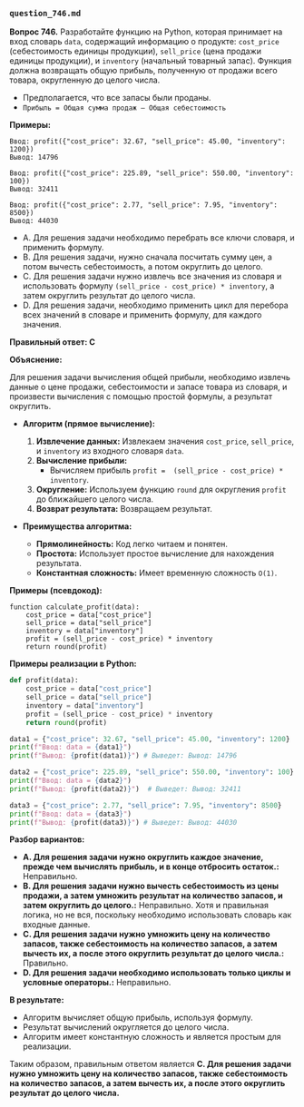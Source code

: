 ### `question_746.md`

**Вопрос 746.** Разработайте функцию на Python, которая принимает на вход словарь `data`, содержащий информацию о продукте: `cost_price` (себестоимость единицы продукции), `sell_price` (цена продажи единицы продукции), и `inventory` (начальный товарный запас). Функция должна возвращать общую прибыль, полученную от продажи всего товара, округленную до целого числа.

*   Предполагается, что все запасы были проданы.
*  `Прибыль = Общая сумма продаж – Общая себестоимость`

**Примеры:**

```
Ввод: profit({"cost_price": 32.67, "sell_price": 45.00, "inventory": 1200})
Вывод: 14796

Ввод: profit({"cost_price": 225.89, "sell_price": 550.00, "inventory": 100})
Вывод: 32411

Ввод: profit({"cost_price": 2.77, "sell_price": 7.95, "inventory": 8500})
Вывод: 44030
```

-  A. Для решения задачи необходимо перебрать все ключи словаря, и применить формулу.
-  B. Для решения задачи, нужно сначала посчитать сумму цен, а потом вычесть себестоимость, а потом округлить до целого.
- C. Для решения задачи нужно извлечь все значения  из словаря и использовать  формулу `(sell_price - cost_price) * inventory`, а затем округлить  результат до целого числа.
- D. Для решения задачи, необходимо применить цикл для перебора всех значений в словаре и применить формулу, для каждого значения.

**Правильный ответ: C**

**Объяснение:**

Для решения задачи вычисления общей прибыли, необходимо извлечь данные о цене продажи, себестоимости и запасе товара из словаря, и произвести вычисления  с помощью простой формулы, а результат округлить.

*   **Алгоритм (прямое вычисление):**
    1.  **Извлечение данных:** Извлекаем значения `cost_price`, `sell_price`,  и `inventory` из входного словаря `data`.
    2.  **Вычисление прибыли:**
        * Вычисляем прибыль `profit =  (sell_price - cost_price) * inventory`.
    3.   **Округление:**  Используем функцию `round` для округления `profit` до ближайшего целого числа.
    4.   **Возврат результата:**  Возвращаем результат.

*   **Преимущества алгоритма:**
    *   **Прямолинейность:** Код легко читаем и понятен.
    *   **Простота:** Использует простое вычисление для нахождения результата.
    *    **Константная сложность:**  Имеет  временную сложность `O(1)`.

**Примеры (псевдокод):**
```
function calculate_profit(data):
    cost_price = data["cost_price"]
    sell_price = data["sell_price"]
    inventory = data["inventory"]
    profit = (sell_price - cost_price) * inventory
    return round(profit)

```
**Примеры реализации в Python:**
```python
def profit(data):
    cost_price = data["cost_price"]
    sell_price = data["sell_price"]
    inventory = data["inventory"]
    profit = (sell_price - cost_price) * inventory
    return round(profit)

data1 = {"cost_price": 32.67, "sell_price": 45.00, "inventory": 1200}
print(f"Ввод: data = {data1}")
print(f"Вывод: {profit(data1)}") # Выведет: Вывод: 14796

data2 = {"cost_price": 225.89, "sell_price": 550.00, "inventory": 100}
print(f"Ввод: data = {data2}")
print(f"Вывод: {profit(data2)}")  # Выведет: Вывод: 32411

data3 = {"cost_price": 2.77, "sell_price": 7.95, "inventory": 8500}
print(f"Ввод: data = {data3}")
print(f"Вывод: {profit(data3)}") # Выведет: Вывод: 44030
```

**Разбор вариантов:**
*   **A. Для решения задачи нужно округлить каждое значение, прежде чем вычислять прибыль, и в конце отбросить остаток.:** Неправильно.
*    **B. Для решения задачи нужно вычесть себестоимость из цены продажи, а затем умножить результат на количество запасов,  и затем округлить до целого.:** Неправильно. Хотя и правильная логика, но не вся, поскольку  необходимо использовать словарь как входные данные.
*   **C. Для решения задачи нужно умножить цену на количество запасов, также  себестоимость на количество запасов,  а затем вычесть их, а  после этого округлить результат до целого числа.:** Правильно.
*   **D. Для решения задачи необходимо использовать  только циклы и условные операторы.:** Неправильно.

**В результате:**
*   Алгоритм  вычисляет общую прибыль, используя формулу.
*  Результат вычислений округляется до целого числа.
*   Алгоритм имеет константную сложность и является простым для реализации.

Таким образом, правильным ответом является **C. Для решения задачи нужно умножить цену на количество запасов, также  себестоимость на количество запасов,  а затем вычесть их, а  после этого округлить результат до целого числа.**
